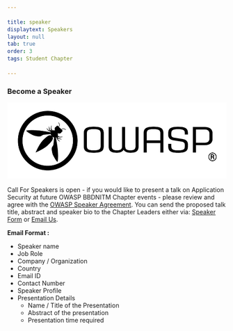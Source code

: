 ```yaml
---

title: speaker
displaytext: Speakers
layout: null
tab: true
order: 3
tags: Student Chapter

---
```


<h3>Become a Speaker</h3>

<img src="assets/images/Logo.png"/>

Call For Speakers is open - if you would like to present a talk on Application Security at future OWASP BBDNITM Chapter events - please review and agree with the [OWASP Speaker Agreement](https://owasp.org/www-policy/legal/speaker-agreement).
You can send the proposed talk title, abstract and speaker bio to the Chapter Leaders either via:
[Speaker Form](https://forms.gle/CRLpUvNGajMttTPb6) or [Email Us](mailto:aman.srivastava@owasp.org).

**Email Format :**

- Speaker name
- Job Role
- Company / Organization
- Country
- Email ID
- Contact Number
- Speaker Profile
- Presentation Details
    - Name / Title of the Presentation
    - Abstract of the presentation
    - Presentation time required
